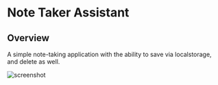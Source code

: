 # Note Taker Assistant

## Overview

A simple note-taking application with the ability to save via localstorage, and delete as well. 

![screenshot](https://user-images.githubusercontent.com/94488329/154604455-23c9a0fe-ef53-4089-9d58-15073afc6ba6.png)



